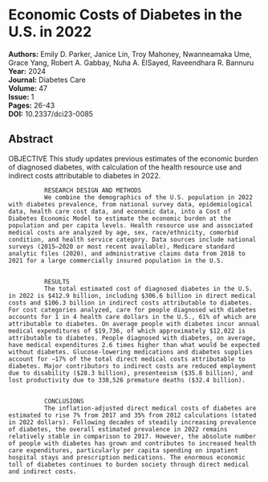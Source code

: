 # Economic Costs of Diabetes in the U.S. in 2022

**Authors:** Emily D. Parker, Janice Lin, Troy Mahoney, Nwanneamaka Ume, Grace Yang, Robert A. Gabbay, Nuha A. ElSayed, Raveendhara R. Bannuru  
**Year:** 2024  
**Journal:** Diabetes Care  
**Volume:** 47  
**Issue:** 1  
**Pages:** 26-43  
**DOI:** 10.2337/dci23-0085  

## Abstract
OBJECTIVE
              This study updates previous estimates of the economic burden of diagnosed diabetes, with calculation of the health resource use and indirect costs attributable to diabetes in 2022.
            
            
              RESEARCH DESIGN AND METHODS
              We combine the demographics of the U.S. population in 2022 with diabetes prevalence, from national survey data, epidemiological data, health care cost data, and economic data, into a Cost of Diabetes Economic Model to estimate the economic burden at the population and per capita levels. Health resource use and associated medical costs are analyzed by age, sex, race/ethnicity, comorbid condition, and health service category. Data sources include national surveys (2015–2020 or most recent available), Medicare standard analytic files (2020), and administrative claims data from 2018 to 2021 for a large commercially insured population in the U.S.
            
            
              RESULTS
              The total estimated cost of diagnosed diabetes in the U.S. in 2022 is $412.9 billion, including $306.6 billion in direct medical costs and $106.3 billion in indirect costs attributable to diabetes. For cost categories analyzed, care for people diagnosed with diabetes accounts for 1 in 4 health care dollars in the U.S., 61% of which are attributable to diabetes. On average people with diabetes incur annual medical expenditures of $19,736, of which approximately $12,022 is attributable to diabetes. People diagnosed with diabetes, on average, have medical expenditures 2.6 times higher than what would be expected without diabetes. Glucose-lowering medications and diabetes supplies account for ∼17% of the total direct medical costs attributable to diabetes. Major contributors to indirect costs are reduced employment due to disability ($28.3 billion), presenteeism ($35.8 billion), and lost productivity due to 338,526 premature deaths ($32.4 billion).
            
            
              CONCLUSIONS
              The inflation-adjusted direct medical costs of diabetes are estimated to rise 7% from 2017 and 35% from 2012 calculations (stated in 2022 dollars). Following decades of steadily increasing prevalence of diabetes, the overall estimated prevalence in 2022 remains relatively stable in comparison to 2017. However, the absolute number of people with diabetes has grown and contributes to increased health care expenditures, particularly per capita spending on inpatient hospital stays and prescription medications. The enormous economic toll of diabetes continues to burden society through direct medical and indirect costs.

